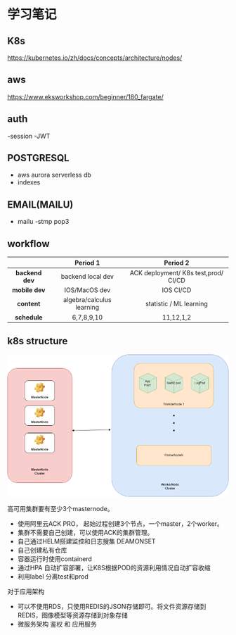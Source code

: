 # 学习笔记

## K8s
https://kubernetes.io/zh/docs/concepts/architecture/nodes/
## aws
https://www.eksworkshop.com/beginner/180_fargate/

## auth
-session
-JWT


## POSTGRESQL
- aws aurora serverless db
- indexes

## EMAIL(MAILU)
- mailu
-stmp pop3








## workflow


|                 |        **Period 1**       |             **Period 2**             |
|:---------------:|:-------------------------:|:------------------------------------:|
| **backend dev** |     backend local dev     | ACK deployment/ K8s test,prod/ CI/CD |
|  **mobile dev** |       IOS/MacOS dev       |               IOS CI/CD              |
|   **content**   | algebra/calculus learning |        statistic / ML learning       |
|   **schedule**  |      6,7,8,9,10           |            11,12,1,2                 |




## k8s structure
![struct](./k8s.drawio.png)


高可用集群要有至少3个masternode。

- 使用阿里云ACK PRO， 起始过程创建3个节点，一个master，2个worker。
- 集群不需要自己创建，可以使用ACK的集群管理。
- 自己通过HELM搭建监控和日志搜集 DEAMONSET
- 自己创建私有仓库
- 容器运行时使用containerd
- 通过HPA 自动扩容部署，让K8S根据POD的资源利用情况自动扩容收缩
- 利用label 分离test和prod


对于应用架构
- 可以不使用RDS，只使用REDIS的JSON存储即可。将文件资源存储到REDIS，图像模型等资源存储到对象存储
- 微服务架构 鉴权 和 应用服务
